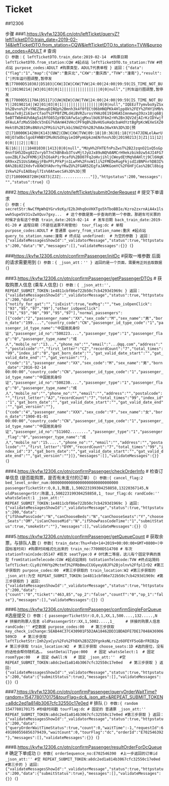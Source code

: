 # Ticket
##12306

步骤
###1.https://kyfw.12306.cn/otn/leftTicket/queryZ?leftTicketDTO.train_date=2019-02-14&leftTicketDTO.from_station=CQW&leftTicketDTO.to_station=TVW&purpose_codes=ADULT # 查询   
(```)
参数：{
        leftTicketDTO.train_date:2019-02-14  #购票日期
        leftTicketDTO.from_station:CQW #起点站
        leftTicketDTO.to_station:TVW #终点站
        purpose_codes:ADULT #购票类型，ADULT代表单程
      }
返回：{"data":{"flag":"1","map":{"CUW":"重庆北","CXW":"重庆西","TVW":"潼南"},"result":["|列车运行图调整,暂停发售|77000D51030J|D5103|CXW|ICW|CXW|TVW|24:00|24:00|99:59|IS_TIME_NOT_BUY||20190214||W3|01|03|0|1|||||||||||||||||0|0|null","|列车运行图调整,暂停发售|77000D51170A|D5117|CUW|NIW|CUW|TVW|24:00|24:00|99:59|IS_TIME_NOT_BUY||20190214||W2|01|03|0|1|||||||||||||||||0|0|null","IQEEzf7ymvboXyZSxb%2Bvno%2FvYNEZbmuqDINQp%2Bmnh3k4f0fECt06bHNQPKk4Hlpp8k%2FEY%2FHY1hMb%0Aua7x0jZi61wrCfaoT%2FPBfZMLd4iBVRZurosYHAz0E191H6A5Imnmwng39zx10jq6Bj5eBTTWbH4U%0Ag5a1RfO85IpYBCUAfwSajgMxulbU63F6m2rH%2Bn3QV2djAIrKzIDYwjfdFAuLAfzMa5Sb0cV3nEG7%0AnW43VHcCPF9qB%2BvHUSuHaQcbaHdYztBgPpKcWEXeSXZ0Hekt8%2BIORs8NXs%2FMiGi%2FLkbi5NdZYb%2BJ%0Ax36wYA%3D%3D|预订|710000K1420H|K143|NNZ|CDW|CXW|TVW|09:18|10:36|01:18|Y|t47JENLelAwrUH8jO7aObclgoEFHNBYIMu9USdXqyieI0PymUpkzmENrhno%3D|20190213|3|Z1|11|12|0|0||||2|||有||有|16|||||10401030|1413|0|0|null","MUyH%2FHTEfnPsZwsT%2B2JzqnO21xQ5sGp0nnfSH52Dxg82ZvrybT7nChBhBxb3TsvMjtJyUJx89uNQ%0AMCrH9ekzbik0zw54JI4FG7uavZBLFJwJFKM6jXIhI6akPir9cafU%2BO07Fq2oHvjihljCWeydEtMq%0AHltj9Cl6HqKGR9xxZS1UsSAWqyjFBxPFLPFkPjn1LwFH%2FnvW1li%2FMEDeRugFkjsdIzBNPnrhDB3I%0A%2Bi022Xdvfv8XW3YA0vrhyYKwZU%2FGAR52EgfaJAMKGomYC%2F6HFjCas%2BCl8big1Vkw%2FuIAObayl7Is%0AtwecSA%3D%3D|预订|710000K8720H|K873|ZJZ|............."]},"httpstatus":200,"messages":"","status":true}
(```)

###2.https://kyfw.12306.cn/otn/leftTicket/submitOrderRequest # 提交下单请求   
(```)
参数：{
        secretStr:NwCfMpWhQYGrv9zKy/E2bJHhqOoVHXTgo5hTboBBIe/Kzro2zxrnAiA4x1lswwh5upe5V31vZwXQuv7gxy...  # 这个参数是第一步查询的第一个参数，那趟车可买票的时候才会有这个参数
        train_date:2019-02-14  # 发车日期
        back_train_date:2019-01-20 # 返程日期（不是往返票不用管他）
        tour_flag:dc # 单程
        purpose_codes:ADULT # 普通票
        query_from_station_name:重庆 #起点站
        query_to_station_name:潼南 # 终点站
        undefined:  # 为空的参数
      }
返回：{"validateMessagesShowId":"_validatorMessage","status":true,"httpstatus":200,"data":"N","messages":[],"validateMessages":{}}
(```)

###https://kyfw.12306.cn/otn/confirmPassenger/initDc #获取一堆参数 后面的请求需要用到
(```)
参数：{
        _json_att：''
      }
返回的是一个页面，需要用正则去取数据
(```)

###3.https://kyfw.12306.cn/otn/confirmPassenger/getPassengerDTOs # 获取购票人信息 (乘车人信息)
(```)
参数：{
        _json_att:'',
        REPEAT_SUBMIT_TOKEN:1e4811cbf86e722b50c7cb4293d1969c
      }
返回：{"validateMessagesShowId":"_validatorMessage","status":true,"httpstatus":200,"data":{"notify_for_gat":"","isExist":true,"exMsg":"","two_isOpenClick":["93","95","97","99"],"other_isOpenClick":["91","93","98","99","95","97"],"normal_passengers":[{"code":"2","passenger_name":"XX","sex_code":"M","sex_name":"男","born_date":"199....","country_code":"CN","passenger_id_type_code":"1","passenger_id_type_name":"中国居民身份证","passenger_id_no":"500223....","passenger_type":"1","passenger_flag":"0","passenger_type_name":"成人","mobile_no":"13...","phone_no":"","email":"...@qq.com","address":"","postalcode":"","first_letter":"CZ","recordCount":"7","total_times":"99","index_id":"0","gat_born_date":"","gat_valid_date_start":"","gat_valid_date_end":"","gat_version":""},{"code":"1","passenger_name":"XX","sex_code":"M","sex_name":"男","born_date":"2016-02-14 00:00:00","country_code":"CN","passenger_id_type_code":"1","passenger_id_type_name":"中国居民身份证","passenger_id_no":"500230....","passenger_type":"1","passenger_flag":"0","passenger_type_name":"成人","mobile_no":"","phone_no":"","email":"","address":"","postalcode":"","first_letter":"AJ","recordCount":"7","total_times":"99","index_id":"1","gat_born_date":"","gat_valid_date_start":"","gat_valid_date_end":"","gat_version":""},{"code":"4","passenger_name":"XXX","sex_code":"F","sex_name":"女","born_date":"1900-01-01 00:00:00","country_code":"CN","passenger_id_type_code":"1","passenger_id_type_name":"中国居民身份证","passenger_id_no":"511602........","passenger_type":"1","passenger_flag":"0","passenger_type_name":"成人","mobile_no":"15.....","phone_no":"","email":"","address":"","postalcode":"","first_letter":"DYM","recordCount":"7","total_times":"99","index_id":"3","gat_born_date":"","gat_valid_date_start":"","gat_valid_date_end":"","gat_version":""}]},"messages":[],"validateMessages":{}}
(```)


###4.https://kyfw.12306.cn/otn/confirmPassenger/checkOrderInfo # 检查订单信息 (是否能购票，是否有未支付的订单）
(```)
参数:{
    cancel_flag:2
    bed_level_order_num:000000000000000000000000000000
    passengerTicketStr:O,0,1,陈震,1,500223199304258858,13220367145,N
    oldPassengerStr:陈震,1,500223199304258858,1_
    tour_flag:dc
    randCode:''
    whatsSelect:1
    _json_att:''
    REPEAT_SUBMIT_TOKEN:1e4811cbf86e722b50c7cb4293d1969c
}
返回:{"validateMessagesShowId":"_validatorMessage","status":true,"httpstatus":200,"data":{"ifShowPassCode":"N","canChooseBeds":"N","canChooseSeats":"Y","choose_Seats":"OM","isCanChooseMid":"N","ifShowPassCodeTime":"1","submitStatus":true,"smokeStr":""},"messages":[],"validateMessages":{}}
(```)

###5.https://kyfw.12306.cn/otn/confirmPassenger/getQueueCount # 获取余票，与排队人数
(```)
参数{
        train_date:Thu+Feb+14+2019+00:00:00+GMT+0800+(中国标准时间) #购票时间格式化出来的
        train_no:77000D514708 # 车次
        stationTrainCode:D5147 #班次
        seatType:O # O代表二等座，这儿有个固定字典的类型
        fromStationTelecode:CUW #起点站简码
        toStationTelecode:TVW #终点站简码
        leftTicket:CLy0iYHVYp2Mctmf3%2FRbBmuCCUGyeyU8JF%2Bjolnv%2FfplIrD2 #第三步获取的
        purpose_codes:00  #第三步获取的
        train_location:W2 #第三步获取的
        _json_att:为空
        REPEAT_SUBMIT_TOKEN:1e4811cbf86e722b50c7cb4293d1969c #第三步获取的
}
返回:{"validateMessagesShowId":"_validatorMessage","status":true,"httpstatus":200,"data":{"count":"0","ticket":"463,85","op_2":"false","countT":"0","op_1":"false"},"messages":[],"validateMessages":{}}
(```)

###6.https://kyfw.12306.cn/otn/confirmPassenger/confirmSingleForQueue #选座提交
(```)
参数：{
        passengerTicketStr:O,0,1,XX,1,500....,132.....,N   # 拼接的购票人信息
        oldPassengerStr:XX,1,5002....,1_     # 拼接的购票人信息
        randCode:'' #空数据
        purpose_codes:00   # 第三步获取
        key_check_isChange:5EAB44C37C430901F5D2AA18462DD31BDADFE7DE17048A36906509CD   # 第三步获取
        leftTicketStr:Imh2yxCys%2Fo%2FhDX%2B3ZZOYgnkoNLrsZz6OFEYF5oGBrFRIB2p  # 第三步获取
        train_location:W2  # 第三步获取
        choose_seats:1D #选的座位，没有的话他会帮你随机选。。
        seatDetailType:000   # 固定
        whatsSelect:1  # 固定
        roomType:00   # 固定
        dwAll:N   # 固定
        _json_att:''  #空
        REPEAT_SUBMIT_TOKEN:a8dc2ed1a814b3067cfc32550c17e0ed   # 第三步获取
}
返回:{"validateMessagesShowId":"_validatorMessage","status":true,"httpstatus":200,"data":{"submitStatus":true},"messages":[],"validateMessages":{}}
(```)

###7.https://kyfw.12306.cn/otn/confirmPassenger/queryOrderWaitTime?random=1547780170175&tourFlag=dc&_json_att=&REPEAT_SUBMIT_TOKEN=a8dc2ed1a814b3067cfc32550c17e0ed # 排队
(```)
参数:{
        random	1547780170175 #秒级时间戳
        tourFlag:dc # 固定的 普通票
        _json_att:'' 
        REPEAT_SUBMIT_TOKEN:a8dc2ed1a814b3067cfc32550c17e0ed #第三步获取
}
返回：{"validateMessagesShowId":"_validatorMessage","status":true,"httpstatus":200,"data":{"queryOrderWaitTimeStatus":true,"count":0,"waitTime":-1,"requestId":6491860556856379439,"waitCount":0,"tourFlag":"dc","orderId":"E702546392"},"messages":[],"validateMessages":{}}
(```)

###8.https://kyfw.12306.cn/otn/confirmPassenger/resultOrderForDcQueue # 确定下单成功
(```)
参数{
        orderSequence_no:E702546390  #上一步返回的订单id
        _json_att:'' #空
        REPEAT_SUBMIT_TOKEN:a8dc2ed1a814b3067cfc32550c17e0ed #第三步的
}
返回:{"validateMessagesShowId":"_validatorMessage","status":true,"httpstatus":200,"data":{"submitStatus":true},"messages":[],"validateMessages":{}}
(```)
